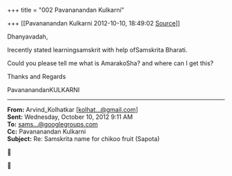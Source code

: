 +++
title = "002 Pavananandan Kulkarni"

+++
[[Pavananandan Kulkarni	2012-10-10, 18:49:02 [Source](https://groups.google.com/g/samskrita/c/cJlpiAiCg5U)]]



Dhanyavadah,



Irecently stated learningsamskrit with help ofSamskrita Bharati.

Could you please tell me what is AmarakoSha? and where can I get this?





Thanks and Regards

PavananandanKULKARNI

------------------------------------------------------------------------

**From:** Arvind_Kolhatkar \[[kolhat...@gmail.com]()\]  
**Sent:** Wednesday, October 10, 2012 9:11 AM  
**To:** [sams...@googlegroups.com]()  
**Cc:** Pavananandan Kulkarni  
**Subject:** Re: Samskrita name for chikoo fruit (Sapota)  
  





